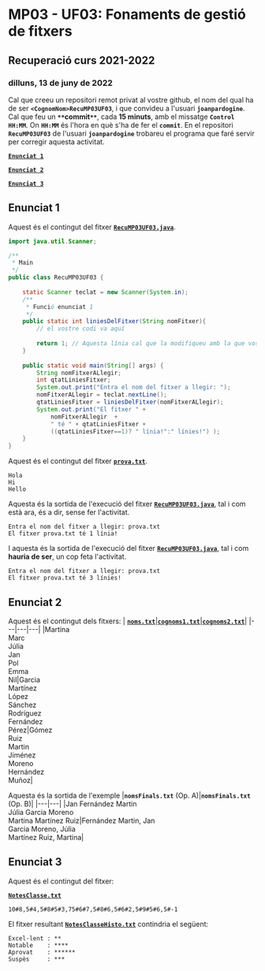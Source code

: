 # MP03 - UF03: Fonaments de gestió de fitxers
## Recuperació curs **2021-2022**
### dilluns, 13 de juny de 2022

Cal que creeu un repositori remot privat al vostre github, el nom del qual ha de ser **```<CognomNom>RecuMP03UF03```**, i que convideu a l'usuari **```joanpardogine```**. Cal que feu un **``**``commit``**``**, cada **15 minuts**, amb el missatge **```Control HH:MM```**. On **```HH:MM```** és l'hora en què s'ha de fer el **``commit``**. En el repositori **```RecuMP03UF03```** de l'usuari **```joanpardogine```** trobareu el programa que faré servir per corregir aquesta activitat.

[**```Enunciat 1```**](README.md#enunciat-1)<BR>

[**```Enunciat 2```**](README.md#enunciat-2)<BR>

[**```Enunciat 3```**](README.md#enunciat-3)

## Enunciat 1
Aquest és el contingut del fitxer [**```RecuMP03UF03.java```**](./RecuMP03UF03.java).

```java
import java.util.Scanner;

/**
 * Main
 */
public class RecuMP03UF03 {
    
    static Scanner teclat = new Scanner(System.in);
    /** 
     * Funció enunciat 1
     */
    public static int liniesDelFitxer(String nomFitxer){
        // el vostre codi va aquí
        
        return 1; // Aquesta línia cal que la modifiqueu amb la que vosaltres creieu oportú.
    }
    
    public static void main(String[] args) {
        String nomFitxerALlegir;
        int qtatLiniesFitxer;
        System.out.print("Entra el nom del fitxer a llegir: ");
        nomFitxerALlegir = teclat.nextLine();
        qtatLiniesFitxer = liniesDelFitxer(nomFitxerALlegir);
        System.out.print("El fitxer " +
            nomFitxerALlegir  +
            " té " + qtatLiniesFitxer +
            ((qtatLiniesFitxer==1)? " línia!":" línies!") );
    }
}
```

Aquest és el contingut del fitxer [**```prova.txt```**](./prova.txt).
```
Hola
Hi
Hello
```

Aquesta és la sortida de l'execució del fitxer [**```RecuMP03UF03.java```**](./RecuMP03UF03.java), tal i com està ara, és a dir, sense fer l'activitat.

```
Entra el nom del fitxer a llegir: prova.txt
El fitxer prova.txt té 1 línia!
```

I aquesta és la sortida de l'execució del fitxer [**```RecuMP03UF03.java```**](./RecuMP03UF03.java), tal i com **hauria de ser**, un cop feta l'activitat.

```
Entra el nom del fitxer a llegir: prova.txt
El fitxer prova.txt té 3 línies!
```
## Enunciat 2

Aquest és el contingut dels fitxers:
| [**```noms.txt```**](./noms.txt)|[**```cognoms1.txt```**](./cognoms1.txt)|[**```cognoms2.txt```**](./cognoms2.txt)|
|---|---|---|
|Martina<br>Marc<br>Júlia<br>Jan<br>Pol<br>Emma<br>Nil|Garcia<br>Martínez<br>López<br>Sánchez<br>Rodríguez<br>Fernández<br>Pérez|Gómez<br>Ruiz<br>Martin<br>Jiménez<br>Moreno<br>Hernández<br>Muñoz|

Aquesta és la sortida de l'exemple
|**```nomsFinals.txt```** (Op. A)|**```nomsFinals.txt```** (Op. B)|
|---|---|
|Jan Fernández Martin<br>Júlia Garcia Moreno<br>Martina Martínez Ruiz|Fernández Martin, Jan<br>Garcia Moreno, Júlia<br>Martínez Ruiz, Martina|

## Enunciat 3

Aquest és el contingut del fitxer:

[**```NotesClasse.txt```**](./NotesClasse.txt)

```
10#8,5#4,5#8#5#3,75#6#7,5#8#6,5#6#2,5#9#5#6,5#-1
```

El fitxer resultant [**```NotesClasseHisto.txt```**](./NotesClasseHisto.txt) contindria el següent:
```
Excel·lent : **
Notable    : ****
Aprovat    : ******
Suspès     : ***
```

